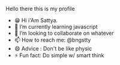 Hello there this is my profile

- 😁 Hi i'Am Sattya.
- 🌱 I’m currently learning javascript
- 👯 I’m looking to collaborate on whatever
- 📫 How to reach me: @bngstty
- 😄 Advice : Don't be like physic
- ⚡ Fun fact: Do simple w/ smart think
